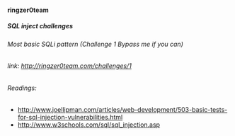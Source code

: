 #### ringzer0team
##### SQL inject challenges
###### Most basic SQLi pattern (Challenge 1 Bypass me if you can)  
###### link: http://ringzer0team.com/challenges/1




###### Readings: 
* http://www.joellipman.com/articles/web-development/503-basic-tests-for-sql-injection-vulnerabilities.html
* http://www.w3schools.com/sql/sql_injection.asp
